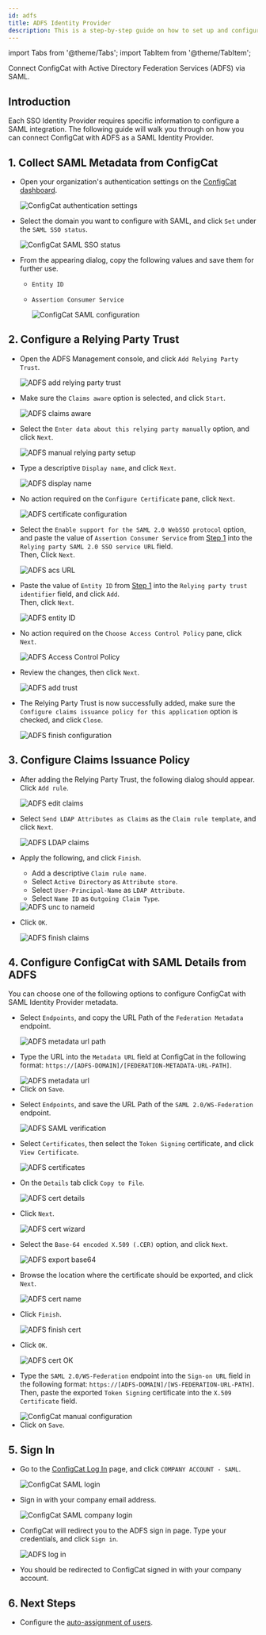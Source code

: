 ```yaml
---
id: adfs
title: ADFS Identity Provider
description: This is a step-by-step guide on how to set up and configure ADFS as a SAML Identity Provider for your organization.
---
```


import Tabs from '@theme/Tabs';
import TabItem from '@theme/TabItem';

Connect ConfigCat with Active Directory Federation Services (ADFS) via SAML.

## Introduction

Each SSO Identity Provider requires specific information to configure a SAML integration. The following guide will walk you through on how you can connect ConfigCat with ADFS as a SAML Identity Provider.

## 1. Collect SAML Metadata from ConfigCat

- Open your organization's authentication settings on the <a href="https://app.configcat.com/organization/authentication" target="_blank">ConfigCat dashboard</a>.

  <img className="saml-tutorial-img zoomable" src="/docs/assets/saml/dashboard/authentication.png" alt="ConfigCat authentication settings" />

- Select the domain you want to configure with SAML, and click `Set` under the `SAML SSO status`.

  <img className="saml-tutorial-img zoomable" src="/docs/assets/saml/dashboard/domains.png" alt="ConfigCat SAML SSO status" />

- From the appearing dialog, copy the following values and save them for further use.

  - `Entity ID`
  - `Assertion Consumer Service`

    <img className="saml-tutorial-img zoomable" src="/docs/assets/saml/dashboard/saml_config.png" alt="ConfigCat SAML configuration" />

## 2. Configure a Relying Party Trust

- Open the ADFS Management console, and click `Add Relying Party Trust`.

  <img className="saml-tutorial-img zoomable" src="/docs/assets/saml/adfs/2_add_relying_party.png" alt="ADFS add relying party trust" />

- Make sure the `Claims aware` option is selected, and click `Start`.

  <img className="saml-tutorial-img zoomable" src="/docs/assets/saml/adfs/3_claims_aware.png" alt="ADFS claims aware" />

- Select the `Enter data about this relying party manually` option, and click `Next`.

  <img className="saml-tutorial-img zoomable" src="/docs/assets/saml/adfs/4_manual_metadata.png" alt="ADFS manual relying party setup" />

- Type a descriptive `Display name`, and click `Next`.

  <img className="saml-tutorial-img zoomable" src="/docs/assets/saml/adfs/5_name.png" alt="ADFS display name" />

- No action required on the `Configure Certificate` pane, click `Next`.

  <img className="saml-tutorial-img zoomable" src="/docs/assets/saml/adfs/6_configure_cert.png" alt="ADFS certificate configuration" />

- Select the `Enable support for the SAML 2.0 WebSSO protocol` option, and paste the value of `Assertion Consumer Service` from [Step 1](#1-collect-saml-metadata-from-configcat) into the `Relying party SAML 2.0 SSO service URL` field.  
Then, Click `Next`.

  <img className="saml-tutorial-img zoomable" src="/docs/assets/saml/adfs/7_acs_url.png" alt="ADFS acs URL" />

- Paste the value of `Entity ID` from [Step 1](#1-collect-saml-metadata-from-configcat) into the `Relying party trust identifier` field, and click `Add`.  
Then, click `Next`.

  <img className="saml-tutorial-img zoomable" src="/docs/assets/saml/adfs/8_add_entity_id.png" alt="ADFS entity ID" />

- No action required on the `Choose Access Control Policy` pane, click `Next`.

  <img className="saml-tutorial-img zoomable" src="/docs/assets/saml/adfs/9_access_control_policy.png" alt="ADFS Access Control Policy" />

- Review the changes, then click `Next`.

  <img className="saml-tutorial-img zoomable" src="/docs/assets/saml/adfs/10_ready_to_add_trust.png" alt="ADFS add trust" />

- The Relying Party Trust is now successfully added, make sure the `Configure claims issuance policy for this application` option is checked, and click `Close`.

  <img className="saml-tutorial-img zoomable" src="/docs/assets/saml/adfs/11_finish_party.png" alt="ADFS finish configuration" />

## 3. Configure Claims Issuance Policy

- After adding the Relying Party Trust, the following dialog should appear.  
Click `Add rule`.

  <img className="saml-tutorial-img zoomable" src="/docs/assets/saml/adfs/12_edit_claims.png" alt="ADFS edit claims" />

- Select `Send LDAP Attributes as Claims` as the `Claim rule template`, and click `Next`.

  <img className="saml-tutorial-img zoomable" src="/docs/assets/saml/adfs/13_ldap_claims.png" alt="ADFS LDAP claims" />

- Apply the following, and click `Finish`.

  - Add a descriptive `Claim rule name`.
  - Select `Active Directory` as `Attribute store`.
  - Select `User-Principal-Name` as `LDAP Attribute`.
  - Select `Name ID` as `Outgoing Claim Type`.

  <img className="saml-tutorial-img zoomable" src="/docs/assets/saml/adfs/14_unc_to_nameid.png" alt="ADFS unc to nameid" />

- Click `OK`.

  <img className="saml-tutorial-img zoomable" src="/docs/assets/saml/adfs/15_finish_claims.png" alt="ADFS finish claims" />

## 4. Configure ConfigCat with SAML Details from ADFS

You can choose one of the following options to configure ConfigCat with SAML Identity Provider metadata.

<Tabs>
  <TabItem value="metadataUrl" label="Metadata URL" default>
    <ul>
      <li>
        <p>Select <code>Endpoints</code>, and copy the URL Path of the <code>Federation Metadata</code> endpoint.</p>
        <img className="saml-tutorial-img zoomable" src="/docs/assets/saml/adfs/metadata_url.png" alt="ADFS metadata url path" />
      </li>
      <li>
        <p>Type the URL into the <code>Metadata URL</code> field at ConfigCat in the following format: <code>https://[ADFS-DOMAIN]/[FEDERATION-METADATA-URL-PATH]</code>.</p>
        <img className="saml-tutorial-img zoomable" src="/docs/assets/saml/adfs/cc_metadata.png" alt="ADFS metadata url" />
      </li>
      <li>
        Click on <code>Save</code>.
      </li>
    </ul>
  </TabItem>
  <TabItem value="manual" label="Manual Configuration">
    <ul>
      <li>
        <p>Select <code>Endpoints</code>, and save the URL Path of the <code>SAML 2.0/WS-Federation</code> endpoint.</p>
        <img className="saml-tutorial-img zoomable" src="/docs/assets/saml/adfs/login_url.png" alt="ADFS SAML verification" />
      </li>
      <li>
        <p>Select <code>Certificates</code>, then select the <code>Token Signing</code> certificate, and click <code>View Certificate</code>.</p>
        <img className="saml-tutorial-img zoomable" src="/docs/assets/saml/adfs/view_cert.png" alt="ADFS certificates" />
      </li>
      <li>
        <p>On the <code>Details</code> tab click <code>Copy to File</code>.</p>
        <img className="saml-tutorial-img zoomable" src="/docs/assets/saml/adfs/copy_cert_to_file.png" alt="ADFS cert details" />
      </li>
      <li>
        <p>Click <code>Next</code>.</p>
        <img className="saml-tutorial-img zoomable" src="/docs/assets/saml/adfs/cert_wizard.png" alt="ADFS cert wizard" />
      </li>
      <li>
        <p>Select the <code>Base-64 encoded X.509 (.CER)</code> option, and click <code>Next</code>.</p>
        <img className="saml-tutorial-img zoomable" src="/docs/assets/saml/adfs/cert_export_base64.png" alt="ADFS export base64" />
      </li>
      <li>
        <p>Browse the location where the certificate should be exported, and click <code>Next</code>.</p>
        <img className="saml-tutorial-img zoomable" src="/docs/assets/saml/adfs/cert_name.png" alt="ADFS cert name" />
      </li>
      <li>
        <p>Click <code>Finish</code>.</p>
        <img className="saml-tutorial-img zoomable" src="/docs/assets/saml/adfs/cert_finish.png" alt="ADFS finish cert" />
      </li>
      <li>
        <p>Click <code>OK</code>.</p>
        <img className="saml-tutorial-img zoomable" src="/docs/assets/saml/adfs/cert_export_ok.png" alt="ADFS cert OK" />
      </li>
      <li>
        <p>Type the <code>SAML 2.0/WS-Federation</code> endpoint into the <code>Sign-on URL</code> field in the following format: <code>https://[ADFS-DOMAIN]/[WS-FEDERATION-URL-PATH]</code>.
        Then, paste the exported <code>Token Signing</code> certificate into the <code>X.509 Certificate</code> field.</p>
        <img className="saml-tutorial-img zoomable" src="/docs/assets/saml/adfs/cc_manual.png" alt="ConfigCat manual configuration" />
      </li>
      <li>
        Click on <code>Save</code>.
      </li>
    </ul>
  </TabItem>
</Tabs>

## 5. Sign In

- Go to the <a href="https://app.configcat.com/login" target="_blank">ConfigCat Log In</a> page, and click `COMPANY ACCOUNT - SAML`.

  <img className="saml-tutorial-img zoomable" src="/docs/assets/saml/dashboard/saml_login.png" alt="ConfigCat SAML login" />

- Sign in with your company email address.

  <img className="saml-tutorial-img zoomable" src="/docs/assets/saml/dashboard/company_email.png" alt="ConfigCat SAML company login" />

- ConfigCat will redirect you to the ADFS sign in page. Type your credentials, and click `Sign in`.

  <img className="saml-tutorial-img zoomable" src="/docs/assets/saml/adfs/login.png" alt="ADFS log in" />

- You should be redirected to ConfigCat signed in with your company account.

## 6. Next Steps

- Configure the [auto-assignment of users](/docs/advanced/team-management/auto-assign-users).
